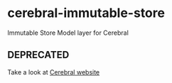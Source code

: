 # cerebral-immutable-store
Immutable Store Model layer for Cerebral

## DEPRECATED

Take a look at [Cerebral website](http://www.cerebraljs.com)
